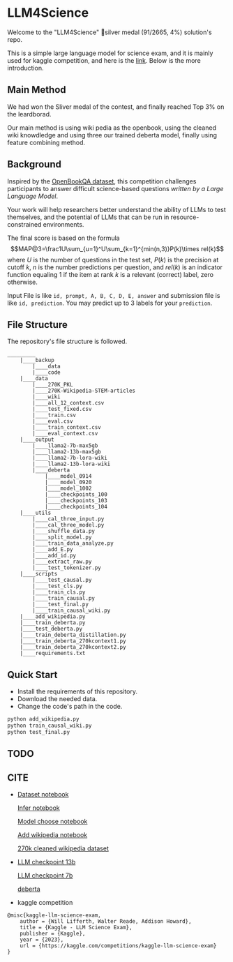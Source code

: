 # LLM4Science

Welcome to the "LLM4Science" 🥈silver medal (91/2665, 4%) solution's repo.

This is a simple large language model for science exam, and it is mainly used for kaggle competition, and here is the [link](https://www.kaggle.com/competitions/kaggle-llm-science-exam/). Below is the more introduction.

## Main Method

We had won the Sliver medal of the contest, and finally reached Top 3% on the leardborad.

Our main method is using wiki pedia as the openbook, using the cleaned wiki knowdledge and using three our trained deberta model, finally using feature combining method.


## Background

Inspired by the [OpenBookQA dataset](https://allenai.org/data/open-book-qa), this competition challenges participants to answer difficult science-based questions *written by a Large Language Model*.

Your work will help researchers better understand the ability of LLMs to test themselves, and the potential of LLMs that can be run in resource-constrained environments.

The final score is based on the formula $$MAP@3=\frac1U\sum_{u=1}^U\sum_{k=1}^{min(n,3)}P(k)\times rel(k)$$ where $U$ is the number of questions in the test set, $P(k)$ is the precision at cutoff $k$, $n$ is the number predictions per question, and $rel(k)$ is an indicator function equaling 1 if the item at rank $k$ is a relevant (correct) label, zero otherwise.

Input File is like `id, prompt, A, B, C, D, E, answer` and submission file is like `id, prediction`. You may predict up to 3 labels for your `prediction`.

## File Structure

The repository's file structure is followed.

```
_________
	|____backup
		|____data
		|____code
	|____data
		|____270K_PKL
		|____270K-Wikipedia-STEM-articles
		|____wiki
		|____all_12_context.csv
		|____test_fixed.csv
		|____train.csv
		|____eval.csv
		|____train_context.csv
		|____eval_context.csv
	|____output
		|____llama2-7b-max5gb
		|____llama2-13b-max5gb
		|____llama2-7b-lora-wiki
		|____llama2-13b-lora-wiki
		|____deberta
			|____model_0914
			|____model_0920
			|____model_1002
			|____checkpoints_100
			|____checkpoints_103
			|____checkpoints_104
	|____utils
		|____cal_three_input.py
		|____cal_three_model.py
		|____shuffle_data.py
		|____split_model.py
		|____train_data_analyze.py
		|____add_E.py
		|____add_id.py
		|____extract_raw.py
		|____test_tokenizer.py
	|____scripts
		|____test_causal.py
		|____test_cls.py
		|____train_cls.py
		|____train_causal.py
		|____test_final.py
		|____train_causal_wiki.py
	|____add_wikipedia.py
	|____train_deberta.py
	|____test_deberta.py
	|____train_deberta_distillation.py
	|____train_deberta_270kcontext1.py
	|____train_deberta_270kcontext2.py
	|____requirements.txt
```

## Quick Start

- Install the requirements of this repository.
- Download the needed data.
- Change the code's path in the code.

```python
python add_wikipedia.py
python train_causal_wiki.py
python test_final.py
```

## TODO


## CITE

- [Dataset notebook](https://www.kaggle.com/competitions/kaggle-llm-science-exam/discussion/436383)

  [Infer notebook](https://www.kaggle.com/code/zzy990106/llama-7b-infer)

  [Model choose notebook](https://www.kaggle.com/code/radek1/best-open-source-llm-starter-pack)

  [Add wikipedia notebook](https://www.kaggle.com/code/jjinho/open-book-llm-science-exam)

  [270k cleaned wikipedia dataset](https://www.kaggle.com/datasets/mbanaei/all-paraphs-parsed-expanded)


- [LLM checkpoint 13b](https://huggingface.co/NousResearch/Nous-Hermes-Llama2-13b)

  [LLM checkpoint 7b](https://huggingface.co/NousResearch/Nous-Hermes-llama-2-7b)

  [deberta]()

- kaggle competition

```
@misc{kaggle-llm-science-exam,
    author = {Will Lifferth, Walter Reade, Addison Howard},
    title = {Kaggle - LLM Science Exam},
    publisher = {Kaggle},
    year = {2023},
    url = {https://kaggle.com/competitions/kaggle-llm-science-exam}
}
```





